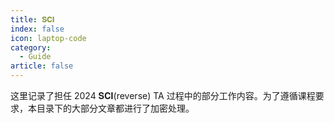 ```yaml
---
title: 𝐒𝐂𝐈
index: false
icon: laptop-code
category:
  - Guide
article: false
---
```

这里记录了担任 2024 𝐒𝐂𝐈(reverse) TA 过程中的部分工作内容。为了遵循课程要求，本目录下的大部分文章都进行了加密处理。
<Catalog />
